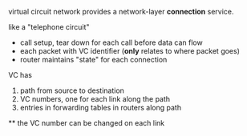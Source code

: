 virtual circuit network provides a network-layer **connection** service.

like a "telephone circuit"
- call setup, tear down for each call before data can flow
- each packet with VC identifier (**only** relates to where packet goes)
- router maintains "state" for each connection

VC has
1. path from source to destination
2. VC numbers, one for each link along the path
3. entries in forwarding tables in routers along path

** the VC number can be changed on each link